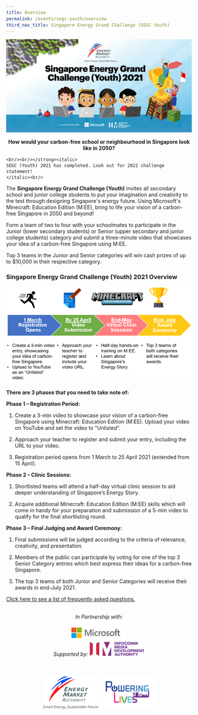 ```yaml
---
title: Overview
permalink: /events/segc-youth/overview
third_nav_title: Singapore Energy Grand Challenge (SEGC Youth)
---
```

![Singapore Energy Grand Challenge (Youth) 2021](/images/events/segc/EMA-SingaporeEnergyGrandChallenge-Banner2021v2.png)
<p style="text-align: center; font-weight: bold;">
    How would your carbon-free school or neighbourhood in Singapore look like in 2050?
    
    <br/><br/></strong><italic>
    SEGC (Youth) 2021 has completed. Look out for 2022 challenge statement!
    </italic><br/>
</p>

 
The **Singapore Energy Grand Challenge (Youth)** invites all secondary school and junior college students to put your imagination and creativity to the test through designing Singapore's energy future. Using Microsoft's Minecraft: Education Edition (M:EE), bring to life your vision of a carbon-free Singapore in 2050 and beyond!

Form a team of two to four with your schoolmates to participate in the Junior (lower secondary students) or Senior (upper secondary and junior college students) category and submit a three-minute video that showcases your idea of a carbon-free Singapore using M:EE.

Top 3 teams in the Junior and Senior categories will win cash prizes of up to $10,000 in their respective category.

### Singapore Energy Grand Challenge (Youth) 2021 Overview

<img alt="Overview, 1 March Registration Opens, by 25 April Video Submission, End May Virtual Clinic Sessions, End July Award Ceremony" style="width: 505px; height: 260px; max-width: 505px;" src="/images/events/segc/SEGC%202021%20Overview%202.png" />  


**There are 3 phases that you need to take note of:**  

**Phase 1 – Registration Period:**  

1. Create a 3-min video to showcase your vision of a carbon-free Singapore using Minecraft: Education Edition (M:EE). Upload your video on YouTube and set the video to "Unlisted".

2. Approach your teacher to register and submit your entry, including the URL to your video.

3. Registration period opens from 1 March to 25 April 2021 (extended from 15 April).

**Phase 2 – Clinic Sessions:**  

1. Shortlisted teams will attend a half-day virtual clinic session to aid deeper understanding of Singapore’s Energy Story.

2. Acquire additional Minecraft: Education Edition (M:EE) skills which will come in handy for your preparation and submission of a 5-min video to qualify for the final shortlisting round.

**Phase 3 – Final Judging and Award Ceremony:**  

1. Final submissions will be judged according to the criteria of relevance, creativity, and presentation. 

2. Members of the public can participate by voting for one of the top 3 Senior Category entries which best express their ideas for a carbon-free Singapore. 

3. The top 3 teams of both Junior and Senior Categories will receive their awards in end-July 2021.

<a href="/files/events/segc-youth/overview/Singapore%20Energy%20Grand%20Challenge%20(Youth)%202021%20FAQs.pdf" target="_blank">Click here to see a list of frequently asked questions.</a>

<p style="text-align: center;">
    <br/>
    <span style="font-style: italic;">In Partnership with:</span>
    <br/>
    <img alt="Microsoft" style="width: 150px; height: 56px; max-width: 150px;" src="/images/events/segc/microsoft-logo-png-transparent%20.png" />
    <br/>
    <span style="font-style: italic;">Supported by:</span>
    <img alt="Infocomm Media Development Authority" style="width: 150px; height: 39px; max-width: 150px;" src="/images/events/segc/IMDA_Logo.jpg" />
    <br/>
    <br/>
    <br/>
    <div style="width: fit-content; margin-left: auto; margin-right: auto;">
        <img alt="Energy Market Authority" style="width: 150px; height: 88px; max-width: 150px; display: inline-block;" src="images/common/ema-logo.jpg" />
        <img alt="Powering Lives" style="width: 150px; height: 92px; max-width: 150px; display: inline-block;" src="images/common/ema-pl-logo.png" />
    </div>
</p>
